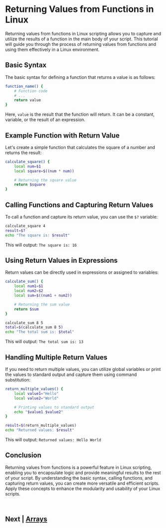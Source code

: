 
# Returning Values from Functions in Linux 

Returning values from functions in Linux scripting allows you to capture and utilize the results of a function in the main body of your script. This tutorial will guide you through the process of returning values from functions and using them effectively in a Linux environment.

## Basic Syntax

The basic syntax for defining a function that returns a value is as follows:

```bash
function_name() {
    # Function code
    # ...
    return value
}
```

Here, `value` is the result that the function will return. It can be a constant, variable, or the result of an expression.

## Example Function with Return Value

Let's create a simple function that calculates the square of a number and returns the result:

```bash
calculate_square() {
    local num=$1
    local square=$((num * num))

    # Returning the square value
    return $square
}
```

## Calling Functions and Capturing Return Values

To call a function and capture its return value, you can use the `$?` variable:

```bash
calculate_square 4
result=$?
echo "The square is: $result"
```

This will output: `The square is: 16`

## Using Return Values in Expressions

Return values can be directly used in expressions or assigned to variables:

```bash
calculate_sum() {
    local num1=$1
    local num2=$2
    local sum=$((num1 + num2))

    # Returning the sum value
    return $sum
}

calculate_sum 8 5
total=$(calculate_sum 8 5)
echo "The total sum is: $total"
```

This will output: `The total sum is: 13`

## Handling Multiple Return Values

If you need to return multiple values, you can utilize global variables or print the values to standard output and capture them using command substitution:

```bash
return_multiple_values() {
    local value1="Hello"
    local value2="World"

    # Printing values to standard output
    echo "$value1 $value2"
}

result=$(return_multiple_values)
echo "Returned values: $result"
```

This will output: `Returned values: Hello World`

## Conclusion

Returning values from functions is a powerful feature in Linux scripting, enabling you to encapsulate logic and provide meaningful results to the rest of your script. By understanding the basic syntax, calling functions, and capturing return values, you can create more versatile and efficient scripts. Apply these concepts to enhance the modularity and usability of your Linux scripts.


<br>

## Next | [Arrays](https://github.com/lioneltchami/shell-scripting-tutorial/tree/main/Tutorial-Files/07.Arrays)
